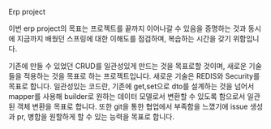 Erp project

이번 erp project의 목표는 프로젝트를 끝까지 이어나갈 수 있음을 증명하는 것과 동시에 지금까지 배웠던 스프링에 대한 이해도를 점검하며, 복습하는 시간을 갖기 위함입니다.

기존에 만들 수 있었던 CRUD를 일관성있게 만드는 것을 목표로할 것이며, 새로운 기술들을 적용하는 것을 목표로 하는 프로젝트입니다. 새로운 기술은 REDIS와 Security를 목표로 합니다.
일관성있는 코드란, 기존에 get,set으로 dto를 설계하는 것을 넘어서 mapper를 사용해 builder로 원하는 데이터 모델로서 변환할 수 있도록 함으로서 일관된 객체 변환을 목표로 합니다.
또한 git을 통한 협업에서 부족함을 느꼈기에 issue 생성과 pr, 병합을 원할하게 할 수 있는 능력을 목표로 합니다.


